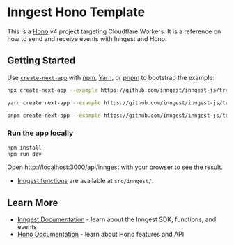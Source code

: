 # Inngest Hono Template

This is a [Hono](https://hono.dev/) v4 project targeting Cloudflare Workers. It is a reference on how to send and receive events with Inngest and Hono.

## Getting Started

Use [`create-next-app`](https://www.npmjs.com/package/create-next-app) with [npm](https://docs.npmjs.com/cli/init), [Yarn](https://yarnpkg.com/lang/en/docs/cli/create/), or [pnpm](https://pnpm.io) to bootstrap the example:

```bash
npx create-next-app --example https://github.com/inngest/inngest-js/tree/main/examples/framework-hono inngest-hono
```

```bash
yarn create next-app --example https://github.com/inngest/inngest-js/tree/main/examples/framework-hono inngest-hono
```

```bash
pnpm create next-app --example https://github.com/inngest/inngest-js/tree/main/examples/framework-hono inngest-hono
```

### Run the app locally

```sh
npm install
npm run dev
```

Open http://localhost:3000/api/inngest with your browser to see the result.

- [Inngest functions](https://www.inngest.com/docs/functions) are available at `src/inngest/`.
<!-- - The [Inngest handler](https://www.inngest.com/docs/sdk/serve#framework-hono) is available at `index.ts`. -->

## Learn More

- [Inngest Documentation](https://www.inngest.com/docs) - learn about the Inngest SDK, functions, and events
- [Hono Documentation](https://hono.dev/top) - learn about Hono features and API
